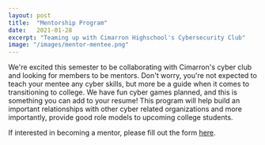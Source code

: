 ```yaml
---
layout: post
title:  "Mentorship Program"
date:   2021-01-28
excerpt: "Teaming up with Cimarron Highschool's Cybersecurity Club"
image: "/images/mentor-mentee.png"
---
```


We're excited this semester to be collaborating with Cimarron's cyber club and
looking for members to be mentors. Don't worry, you're not expected to teach
your mentee any cyber skills, but more be a guide when it comes to transitioning
to college. We have fun cyber games planned, and this is something you can add to
your resume! This program will help  build an important relationships with other
cyber related organizations and more importantly, provide good role models to
upcoming college students.

If interested in becoming a mentor, please fill out the form 
<a href="https://forms.gle/mb1ysCZAeiJajN4B8" target="_blank">here</a>.
